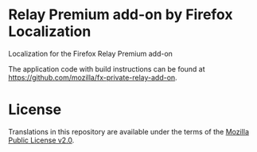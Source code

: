 # Relay Premium add-on by Firefox Localization
Localization for the Firefox Relay Premium add-on

The application code with build instructions can be found
at <https://github.com/mozilla/fx-private-relay-add-on>.

# License
Translations in this repository are available under the
terms of the [Mozilla Public License v2.0](https://www.mozilla.org/MPL/2.0/).
